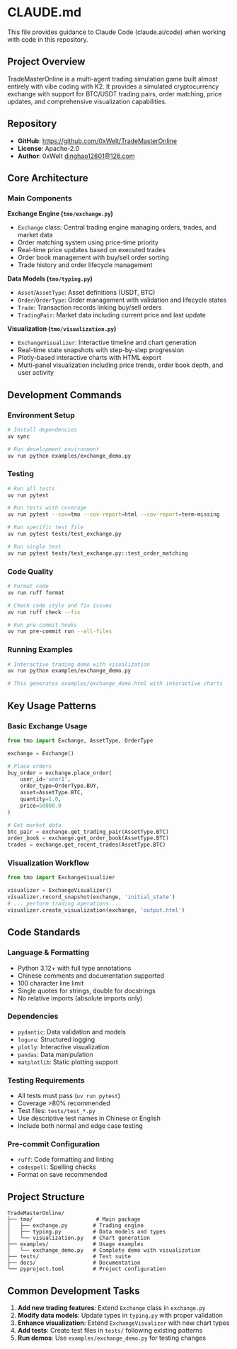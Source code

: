 # CLAUDE.md

This file provides guidance to Claude Code (claude.ai/code) when working with code in this repository.

## Project Overview

TradeMasterOnline is a multi-agent trading simulation game built almost entirely with vibe coding with K2. It provides a simulated cryptocurrency exchange with support for BTC/USDT trading pairs, order matching, price updates, and comprehensive visualization capabilities.

## Repository
- **GitHub**: https://github.com/0xWelt/TradeMasterOnline
- **License**: Apache-2.0
- **Author**: 0xWelt <dinghao12601@126.com>

## Core Architecture

### Main Components

**Exchange Engine (`tmo/exchange.py`)**
- `Exchange` class: Central trading engine managing orders, trades, and market data
- Order matching system using price-time priority
- Real-time price updates based on executed trades
- Order book management with buy/sell order sorting
- Trade history and order lifecycle management

**Data Models (`tmo/typing.py`)**
- `Asset`/`AssetType`: Asset definitions (USDT, BTC)
- `Order`/`OrderType`: Order management with validation and lifecycle states
- `Trade`: Transaction records linking buy/sell orders
- `TradingPair`: Market data including current price and last update

**Visualization (`tmo/visualization.py`)**
- `ExchangeVisualizer`: Interactive timeline and chart generation
- Real-time state snapshots with step-by-step progression
- Plotly-based interactive charts with HTML export
- Multi-panel visualization including price trends, order book depth, and user activity

## Development Commands

### Environment Setup
```bash
# Install dependencies
uv sync

# Run development environment
uv run python examples/exchange_demo.py
```

### Testing
```bash
# Run all tests
uv run pytest

# Run tests with coverage
uv run pytest --cov=tmo --cov-report=html --cov-report=term-missing

# Run specific test file
uv run pytest tests/test_exchange.py

# Run single test
uv run pytest tests/test_exchange.py::test_order_matching
```

### Code Quality
```bash
# Format code
uv run ruff format

# Check code style and fix issues
uv run ruff check --fix

# Run pre-commit hooks
uv run pre-commit run --all-files
```

### Running Examples
```bash
# Interactive trading demo with visualization
uv run python examples/exchange_demo.py

# This generates examples/exchange_demo.html with interactive charts
```

## Key Usage Patterns

### Basic Exchange Usage
```python
from tmo import Exchange, AssetType, OrderType

exchange = Exchange()

# Place orders
buy_order = exchange.place_order(
    user_id='user1',
    order_type=OrderType.BUY,
    asset=AssetType.BTC,
    quantity=1.0,
    price=50000.0
)

# Get market data
btc_pair = exchange.get_trading_pair(AssetType.BTC)
order_book = exchange.get_order_book(AssetType.BTC)
trades = exchange.get_recent_trades(AssetType.BTC)
```

### Visualization Workflow
```python
from tmo import ExchangeVisualizer

visualizer = ExchangeVisualizer()
visualizer.record_snapshot(exchange, 'initial_state')
# ... perform trading operations ...
visualizer.create_visualization(exchange, 'output.html')
```

## Code Standards

### Language & Formatting
- Python 3.12+ with full type annotations
- Chinese comments and documentation supported
- 100 character line limit
- Single quotes for strings, double for docstrings
- No relative imports (absolute imports only)

### Dependencies
- `pydantic`: Data validation and models
- `loguru`: Structured logging
- `plotly`: Interactive visualization
- `pandas`: Data manipulation
- `matplotlib`: Static plotting support

### Testing Requirements
- All tests must pass (`uv run pytest`)
- Coverage >80% recommended
- Test files: `tests/test_*.py`
- Use descriptive test names in Chinese or English
- Include both normal and edge case testing

### Pre-commit Configuration
- `ruff`: Code formatting and linting
- `codespell`: Spelling checks
- Format on save recommended

## Project Structure

```
TradeMasterOnline/
├── tmo/                    # Main package
│   ├── exchange.py        # Trading engine
│   ├── typing.py          # Data models and types
│   └── visualization.py   # Chart generation
├── examples/              # Usage examples
│   └── exchange_demo.py   # Complete demo with visualization
├── tests/                 # Test suite
├── docs/                  # Documentation
└── pyproject.toml         # Project configuration
```

## Common Development Tasks

1. **Add new trading features**: Extend `Exchange` class in `exchange.py`
2. **Modify data models**: Update types in `typing.py` with proper validation
3. **Enhance visualization**: Extend `ExchangeVisualizer` with new chart types
4. **Add tests**: Create test files in `tests/` following existing patterns
5. **Run demos**: Use `examples/exchange_demo.py` for testing changes
